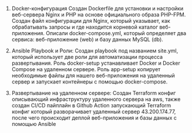 
1. Docker-конфигурация
Создан Dockerfile для установки и настройки веб-сервера Nginx и PHP на основе официального образа PHP-FPM.
Создан файл конфигурации для Nginx, который указывает, как обрабатывать запросы и где находится корневой каталог веб-приложения.
Описали docker-compose.yml, который определяет два сервиса:  веб-приложение (web) и базу данных MySQL (db).

2. Ansible Playbook и Роли:
Создан playbook под названием site.yml, который использует две роли для автоматизации процесса развертывания.
Роль docker-setup устанавливает Docker и Docker Compose на удаленном сервере.
Роль app-setup копирует необходимые файлы для нашего веб-приложения на удаленный сервер и запускает контейнеры с помощью docker-compose.

3. Развертывание на удаленном сервере:
Создан Terraform конфиг описывающий инфраструктуру удаленного сервера на aws, также создан CI/CD пайплайн в Github Action запускающий Terraform конфиг который разворачивает удаленный сервер 43.200.174.77, после чего происходит деплой веб-приложения и базы данных с помощью Ansible
